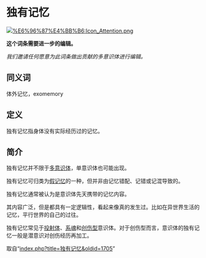 <!-- Source: %E7%8B%AC%E6%9C%89%E8%AE%B0%E5%BF%86 -->

# 独有记忆

![](images/thumb/0/03/Icon_Attention.png/60px-Icon_Attention.png)[%E6%96%87%E4%BB%B6:Icon_Attention.png](%E6%96%87%E4%BB%B6:Icon_Attention.png)

**这个词条需要进一步的编辑。**

_我们邀请任何愿意为此词条做出贡献的多意识体进行编辑。_

## 同义词

体外记忆，exomemory

## 定义

独有记忆指身体没有实际经历过的记忆。

## 简介

独有记忆并不限于[多意识体](%E5%A4%9A%E6%84%8F%E8%AF%86%E4%BD%93)，单意识体也可能出现。

独有记忆可归类为[假记忆](%E5%81%87%E8%AE%B0%E5%BF%86)的一种，但并非由记忆错配、记错或记混导致的。

独有记忆通常被认为是意识体先天携带的记忆内容。

其内容广泛，但是都具有一定逻辑性，看起来像真的发生过。比如在异世界生活的记忆，平行世界的自己的过往。

独有记忆常见于[投射体](%E6%8A%95%E5%B0%84%E4%BD%93)、[系魂](%E7%B3%BB%E9%AD%82)和[创伤型](%E5%88%9B%E4%BC%A4%E5%9E%8B)意识体。对于创伤型而言，意识体的独有记忆一般是潜意识对创伤经历再加工。

取自“[index.php?title=独有记忆&oldid=1705](index.php?title=%E7%8B%AC%E6%9C%89%E8%AE%B0%E5%BF%86&oldid=1705)”
